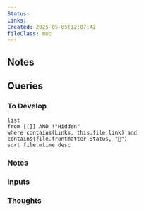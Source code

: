 ```yaml
---
Status: 
Links: 
Created: 2025-05-05T12:07:42
fileClass: moc
---
```

## Notes

## Queries
### To Develop

```dataview
list
from [[]] AND !"Hidden"
where contains(Links, this.file.link) and contains(file.frontmatter.Status, "🌱")
sort file.mtime desc
```

### Notes
<!-- Deprecated query: #thought tag being removed. Replace with field:: type = "thought"
```dataview
list from [[]] AND !outgoing([[]]) AND !#input AND !#thought AND !"Hidden"
sort file.mtime desc
``` -->

### Inputs

<!-- Deprecated query: #input or #inputCollection tag being removed. Replace with field:: type = "input" or "inputCollection"
```dataview
table tags as Type, Links, Created
from [[]] AND #input AND !"Hidden"
sort file.mtime desc
``` -->

### Thoughts

<!-- Deprecated query: #thought tag being removed. Replace with field:: type = "thought"
```dataview
table Created
from [[]] AND #thought AND !"Hidden"
sort file.mtime desc
``` -->
